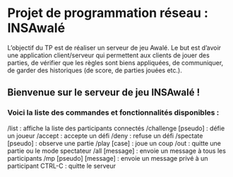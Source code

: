 # Projet de programmation réseau : INSAwalé

L’objectif du TP est de réaliser un serveur de jeu Awalé. Le but est d’avoir une application client/serveur qui permettent aux clients de jouer des parties, de vérifier que les règles sont biens appliquées, de communiquer, de garder des historiques (de score, de parties jouées etc.).

## Bienvenue sur le serveur de jeu INSAwalé !

### Voici la liste des commandes et fonctionnalités disponibles :

/list : affiche la liste des participants connectés
/challenge [pseudo] : défie un joueur
/accept : accepte un défi
/deny : refuse un défi
/spectate [pseudo] : observe une partie
/play [case] : joue un coup
/out : quitte une partie ou le mode spectateur
/all [message] : envoie un message à tous les participants
/mp [pseudo] [message] : envoie un message privé à un participant
CTRL-C : quitte le serveur

